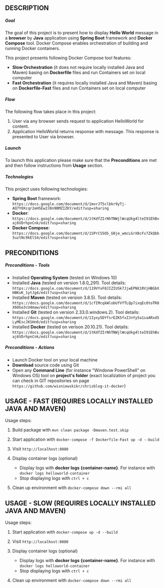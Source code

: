 DESCRIPTION
-----------

##### Goal
The goal of this project is to present how to display **Hello World** message in a **browser** by **Java** application using **Spring Boot** framework and **Docker Compose** tool. Docker Compose enables orchestration of building and running Docker containers.

This project presents following Docker Compose tool features:
* **Slow Orchestration** (it does not require locally installed Java and Maven) basing on **Dockerfile** files and run Containers set on local computer
* **Fast Orchestration** (it requires locally installed Java and Maven) basing on **Dockerfile-Fast** files and run Containers set on local computer

##### Flow
The following flow takes place in this project:
1. User via any browser sends request to application HelloWorld for content.
1. Application HelloWorld returns response with message. This response is presented to User via browser.

##### Launch
To launch this application please make sure that the **Preconditions** are met and then follow instructions from **Usage** section.

##### Technologies
This project uses following technologies:
* **Spring Boot** framework: `https://docs.google.com/document/d/1mvrJT5clbkr9yTj-AQ7YOXcqr2eHSEw2J8n9BMZIZKY/edit?usp=sharing`
* **Docker**: `https://docs.google.com/document/d/1tKdfZIrNhTNWjlWcqUkg4lteI91EhBvaj6VDrhpnCnk/edit?usp=sharing`
* **Docker Compose**: `https://docs.google.com/document/d/1SPrCS5OS_G0je_wmcLGrX8cFv7ZkQbb5uztNc9kElS4/edit?usp=sharing`


PRECONDITIONS
-------------
##### Preconditions - Tools
* Installed **Operating System** (tested on Windows 10)
* Installed **Java** (tested on version 1.8.0_291). Tool details: `https://docs.google.com/document/d/119VYxF8JIZIUSk7JjwEPNX1RVjHBGbXHBKuK_1ytJg4/edit?usp=sharing`
* Installed **Maven** (tested on version 3.8.5). Tool details: `https://docs.google.com/document/d/1cfIMcqkWlobUfVfTLQp7ixqEcOtoTR8X6OGo3cU4maw/edit?usp=sharing`
* Installed **Git** (tested on version 2.33.0.windows.2). Tool details: `https://docs.google.com/document/d/1Iyxy5DYfsrEZK5fxZJnYy5a1saARxd5LyMEscJKSHn0/edit?usp=sharing`
* Installed **Docker** (tested on verison 20.10.21). Tool details: `https://docs.google.com/document/d/1tKdfZIrNhTNWjlWcqUkg4lteI91EhBvaj6VDrhpnCnk/edit?usp=sharing`

##### Preconditions - Actions
* Launch Docker tool on your local machine
* **Download** source code using Git 
* Open any **Command Line** (for instance "Windonw PowerShell" on Windows OS) tool on **project's folder** (exact localization of project you can check in GIT repositories on page `https://github.com/wisniewskikr/chrisblog-it-docker`)


USAGE - FAST (REQUIRES LOCALLY INSTALLED JAVA AND MAVEN)
-------------------------------------------------------------------------------------------------------

Usage steps:
1. Build package with `mvn clean package -Dmaven.test.skip`
1. Start application with `docker-compose -f Dockerfile-Fast up -d --build`
1. Visit `http://localhost:8080`
1. Display container logs (optional)

    * Display logs with **docker logs {container-name}**. For instance with `docker logs helloworld-container`
    * Stop displaying logs with `ctrl + c`
1. Clean up environment with `docker-compose down --rmi all`
    

USAGE - SLOW (REQUIRES LOCALLY INSTALLED JAVA AND MAVEN)
-------------------------------------------------------------------------------------------------------

Usage steps:
1. Start application with `docker-compose up -d --build`
1. Visit `http://localhost:8080`
1. Display container logs (optional)

    * Display logs with **docker logs {container-name}**. For instance with `docker logs helloworld-container`
    * Stop displaying logs with `ctrl + c`
1. Clean up environment with `docker-compose down --rmi all` 
